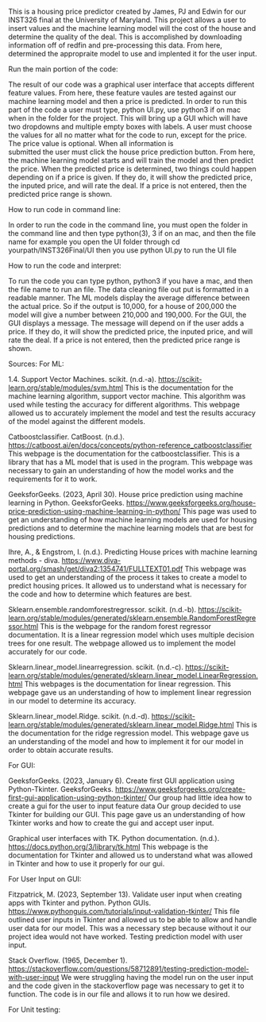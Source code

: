 This is a housing price predictor created by James, PJ and Edwin for our INST326 final at the University of Maryland. This project allows a user to insert values and the machine learning model will 
the cost of the house and determine the quality of the deal. This is accomplished by downloading information off of redfin and pre-processing this data. From here, determined the appropraite model to use and implented it for the user input.

Run the main portion of the code:

  The result of our code was a graphical user interface that accepts different feature values. From here, these feature vaules are tested against our machine learning model and then a price is 
  predicted. In order to run this part of the code a user must type, python UI.py, use python3 if on mac when in the folder for the project. This will bring up a GUI which will have two dropdowns 
  and multiple empty boxes with labels. A user must choose the values for all no matter what for the code to run, except for the price. The price value is optional. When all information is   
  submitted the user must click the house price prediction button. From here, the machine learning model starts and will train the model and then predict the price. When the predicted price is 
  determined, two things could happen depending on if a price is given. If they do, it will show the predicted price, the inputed price, and will rate the deal. 
  If a price is not entered, then the predicted price range is shown.

How to run code in command line:

  In order to run the code in the command line, you must open the folder in the command line and then type python(3), 3 if on an mac, and then the file name
  for example you open the UI folder through cd yourpath/INST326Final/UI then you use python UI.py to run the UI file 

How to run the code and interpret:

  To run the code you can type python, python3 if you have a mac, and then the file name to run an file.
  The data cleaning file out put is formatted in a readable manner.
  The ML models display the average difference between the actual price. So if the output is 10,000, for a house of 200,000 the model will give a number between 210,000 and 190,000.
  For the GUI, the GUI displays a message. The message will depend on if the user adds a price. If they do, it will show the predicted price, the inputed price, and will rate the deal. 
  If a price is not entered, then the predicted price range is shown.

Sources:
  For ML:
  
1.4. Support Vector Machines. scikit. (n.d.-a). https://scikit-learn.org/stable/modules/svm.html This is the documentation for the machine learning algorithm, support vector machine. This algorithm was used while testing the accuracy for different algorithms. This webpage allowed us to accurately implement the model and test the results accuracy of the model against the different models.

Catboostclassifier. CatBoost. (n.d.). https://catboost.ai/en/docs/concepts/python-reference_catboostclassifier This webpage is the documentation for the catboostclassifier. This is a library that has a ML model that is used in the program. This webpage was necessary to gain an understanding of how the model works and the requirements for it to work.

GeeksforGeeks. (2023, April 30). House price prediction using machine learning in Python. GeeksforGeeks. https://www.geeksforgeeks.org/house-price-prediction-using-machine-learning-in-python/ This page was used to get an understanding of how machine learning models are used for housing predictions and to determine the machine learning models that are best for housing predictions.

Ihre, A., &amp;  Engstrom, I. (n.d.). Predicting House prices with machine learning methods - diva. https://www.diva-portal.org/smash/get/diva2:1354741/FULLTEXT01.pdf This webpage was used to get an understanding of the process it takes to create a model to predict housing prices. It allowed us to understand what is necessary for the code and how to determine which features are best.

Sklearn.ensemble.randomforestregressor. scikit. (n.d.-b). https://scikit-learn.org/stable/modules/generated/sklearn.ensemble.RandomForestRegressor.html This is the webpage for the random forest regressor documentation. It is a linear regression model which uses multiple decision trees for one result. The webpage allowed us to implement the model accurately for our code.

Sklearn.linear_model.linearregression. scikit. (n.d.-c). https://scikit-learn.org/stable/modules/generated/sklearn.linear_model.LinearRegression.html This webpages is the documentation for linear regression. This webpage gave us an understanding of how to implement linear regression in our model to determine its accuracy.

Sklearn.linear_model.Ridge. scikit. (n.d.-d). https://scikit-learn.org/stable/modules/generated/sklearn.linear_model.Ridge.html This is the documentation for the ridge regression model. This webpage gave us an understanding of the model and how to implement it for our model in order to obtain accurate results.
      
  For GUI:
  
GeeksforGeeks. (2023, January 6). Create first GUI application using Python-Tkinter. GeeksforGeeks. https://www.geeksforgeeks.org/create-first-gui-application-using-python-tkinter/ Our group had little idea how to create a gui for the user to input feature data Our group decided to use Tkinter for building our GUI. This page gave us an understanding of how Tkinter works and how to create the gui and accept user input.

Graphical user interfaces with TK. Python documentation. (n.d.). https://docs.python.org/3/library/tk.html This webpage is the documentation for Tkinter and allowed us to understand what was allowed in Tkinter and how to use it properly for our gui.

  For User Input on GUI:

Fitzpatrick, M. (2023, September 13). Validate user input when creating apps with Tkinter and python. Python GUIs. https://www.pythonguis.com/tutorials/input-validation-tkinter/ This file outlined user inputs in Tkinter and allowed us to be able to allow and handle user data for our model. This was a necessary step because without it our project idea would not have worked.
Testing prediction model with user input.

Stack Overflow. (1965, December 1). https://stackoverflow.com/questions/58712891/testing-prediction-model-with-user-input We were struggling having the model run on the user input and the code given in the stackoverflow page was necessary to get it to function. The code is in our file and allows it to run how we desired.

  For Unit testing:



